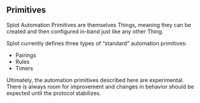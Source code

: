## Primitives

Splot Automation Primitives are themselves Things, meaning they can be
created and then configured in-band just like any other Thing.

Splot currently defines three types of “standard” automation
primitives:

*   Pairings
*   Rules
*   Timers

Ultimately, the automation primitives described here are experimental.
There is always room for improvement and changes in behavior should be
expected until the protocol stabilizes.

